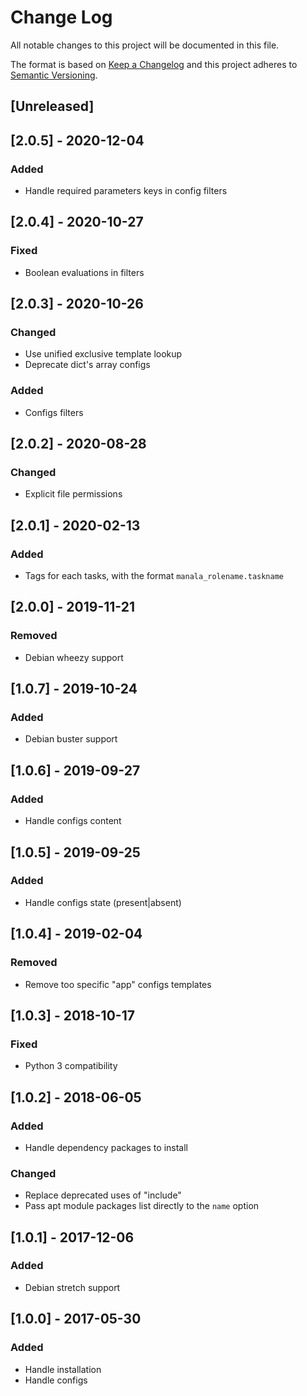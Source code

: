 # Change Log
All notable changes to this project will be documented in this file.

The format is based on [Keep a Changelog](http://keepachangelog.com/)
and this project adheres to [Semantic Versioning](http://semver.org/).

## [Unreleased]

## [2.0.5] - 2020-12-04
### Added
- Handle required parameters keys in config filters

## [2.0.4] - 2020-10-27
### Fixed
- Boolean evaluations in filters

## [2.0.3] - 2020-10-26
### Changed
- Use unified exclusive template lookup
- Deprecate dict's array configs

### Added
- Configs filters

## [2.0.2] - 2020-08-28
### Changed
- Explicit file permissions

## [2.0.1] - 2020-02-13
### Added
- Tags for each tasks, with the format `manala_rolename.taskname`

## [2.0.0] - 2019-11-21
### Removed
- Debian wheezy support

## [1.0.7] - 2019-10-24
### Added
- Debian buster support

## [1.0.6] - 2019-09-27
### Added
- Handle configs content

## [1.0.5] - 2019-09-25
### Added
- Handle configs state (present|absent)

## [1.0.4] - 2019-02-04
### Removed
- Remove too specific "app" configs templates

## [1.0.3] - 2018-10-17
### Fixed
- Python 3 compatibility

## [1.0.2] - 2018-06-05
### Added
- Handle dependency packages to install

### Changed
- Replace deprecated uses of "include"
- Pass apt module packages list directly to the `name` option

## [1.0.1] - 2017-12-06
### Added
- Debian stretch support

## [1.0.0] - 2017-05-30
### Added
- Handle installation
- Handle configs
